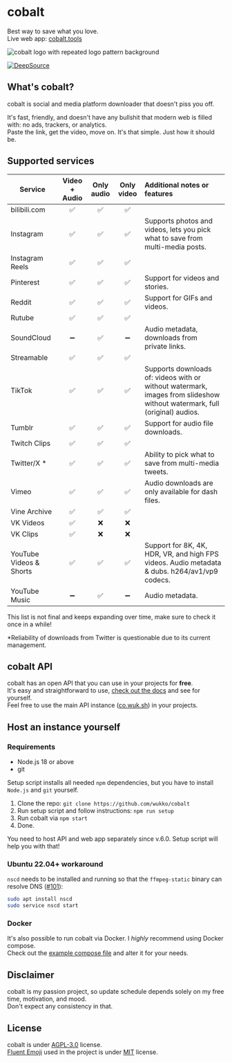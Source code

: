 # cobalt
Best way to save what you love.  
Live web app: [cobalt.tools](https://cobalt.tools/)  

![cobalt logo with repeated logo pattern background](https://raw.githubusercontent.com/wukko/cobalt/current/src/front/icons/pattern.png "cobalt logo with repeated logo pattern background")  

[![DeepSource](https://deepsource.io/gh/wukko/cobalt.svg/?label=active+issues&token=MsmsJ9zUOKwcQor0yaiFot84)](https://deepsource.io/gh/wukko/cobalt/?ref=repository-badge)

## What's cobalt?
cobalt is social and media platform downloader that doesn't piss you off.

It's fast, friendly, and doesn't have any bullshit that modern web is filled with: no ads, trackers, or analytics.  
Paste the link, get the video, move on. It's that simple. Just how it should be.

## Supported services
| Service                 | Video + Audio | Only audio  | Only video  | Additional notes or features                                                                                              |
| --------                | :---:         | :---:       | :---:       | :-----                                                                                                                    |
| bilibili.com            | ✅           | ✅         | ✅         |                                                                                                                           |
| Instagram               | ✅           | ✅         | ✅         | Supports photos and videos, lets you pick what to save from multi-media posts.                                            |
| Instagram Reels         | ✅           | ✅         | ✅         |                                                                                                                           |
| Pinterest               | ✅           | ✅         | ✅         | Support for videos and stories.                                                                                           |
| Reddit                  | ✅           | ✅         | ✅         | Support for GIFs and videos.                                                                                              |
| Rutube                  | ✅           | ✅         | ✅         |                                                                                                                           |
| SoundCloud              | ➖           | ✅         | ➖         | Audio metadata, downloads from private links.                                                                             |
| Streamable              | ✅           | ✅         | ✅         |                                                                                                                           |
| TikTok                  | ✅           | ✅         | ✅         | Supports downloads of: videos with or without watermark, images from slideshow without watermark, full (original) audios. |
| Tumblr                  | ✅           | ✅         | ✅         | Support for audio file downloads.                                                                                         |
| Twitch Clips            | ✅           | ✅         | ✅         |                                                                                                                           |
| Twitter/X *             | ✅           | ✅         | ✅         | Ability to pick what to save from multi-media tweets.                                                                     |
| Vimeo                   | ✅           | ✅         | ✅         | Audio downloads are only available for dash files.                                                                        |
| Vine Archive            | ✅           | ✅         | ✅         |                                                                                                                           |
| VK Videos               | ✅           | ❌         | ❌         |                                                                                                                           |
| VK Clips                | ✅           | ❌         | ❌         |                                                                                                                           |
| YouTube Videos & Shorts | ✅           | ✅         | ✅         | Support for 8K, 4K, HDR, VR, and high FPS videos. Audio metadata & dubs. h264/av1/vp9 codecs.                             |
| YouTube Music           | ➖           | ✅         | ➖         | Audio metadata.                                                                                                           |

This list is not final and keeps expanding over time, make sure to check it once in a while!  
  
*Reliability of downloads from Twitter is questionable due to its current management.

## cobalt API
cobalt has an open API that you can use in your projects for **free**.  
It's easy and straightforward to use, [check out the docs](https://github.com/wukko/cobalt/blob/current/docs/API.md) and see for yourself.  
Feel free to use the main API instance ([co.wuk.sh](https://co.wuk.sh/)) in your projects.

## Host an instance yourself
### Requirements
- Node.js 18 or above
- git

Setup script installs all needed `npm` dependencies, but you have to install `Node.js` and `git` yourself.

1. Clone the repo: `git clone https://github.com/wukko/cobalt`
2. Run setup script and follow instructions: `npm run setup`
3. Run cobalt via `npm start`
4. Done.

You need to host API and web app separately since v.6.0. Setup script will help you with that!

### Ubuntu 22.04+ workaround
`nscd` needs to be installed and running so that the `ffmpeg-static` binary can resolve DNS ([#101](https://github.com/wukko/cobalt/issues/101#issuecomment-1494822258)):

```bash
sudo apt install nscd
sudo service nscd start
```

### Docker
It's also possible to run cobalt via Docker. I *highly* recommend using Docker compose.  
Check out the [example compose file](https://github.com/wukko/cobalt/blob/current/docker-compose.example.yml) and alter it for your needs.

## Disclaimer
cobalt is my passion project, so update schedule depends solely on my free time, motivation, and mood.  
Don't expect any consistency in that.

## License
cobalt is under [AGPL-3.0](https://github.com/wukko/cobalt/blob/current/LICENSE) license.  
[Fluent Emoji](https://github.com/microsoft/fluentui-emoji) used in the project is under [MIT](https://github.com/microsoft/fluentui-emoji/blob/main/LICENSE) license.
